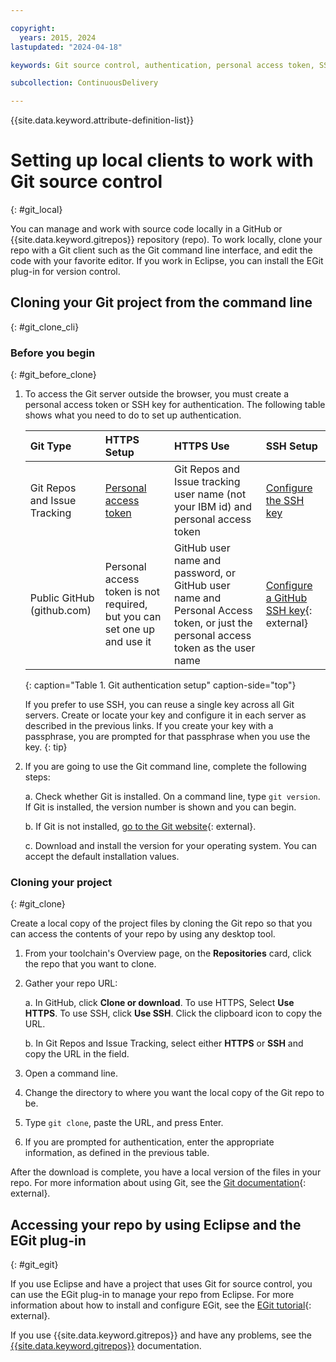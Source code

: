 ```yaml
---

copyright:
  years: 2015, 2024
lastupdated: "2024-04-18"

keywords: Git source control, authentication, personal access token, SSH key, Git repos 

subcollection: ContinuousDelivery

---
```


{{site.data.keyword.attribute-definition-list}}


# Setting up local clients to work with Git source control
{: #git_local}

You can manage and work with source code locally in a GitHub or {{site.data.keyword.gitrepos}} repository (repo). To work locally, clone your repo with a Git client such as the Git command line interface, and edit the code with your favorite editor. If you work in Eclipse, you can install the EGit plug-in for version control.

## Cloning your Git project from the command line
{: #git_clone_cli}

### Before you begin
{: #git_before_clone}

1. To access the Git server outside the browser, you must create a personal access token or SSH key for authentication. The following table shows what you need to do to set up authentication.

   | Git Type  | HTTPS Setup | HTTPS Use |  SSH Setup |
   |:-----------|:-------------|:------------|:-------------|
   | Git Repos and Issue Tracking  | [Personal access token](/docs/ContinuousDelivery?topic=ContinuousDelivery-git_working#create_pat) | Git Repos and Issue tracking user name (not your IBM id) and personal access token | [Configure the SSH key](/docs/ContinuousDelivery?topic=ContinuousDelivery-git_working#create_ssh) |
   | Public GitHub (github.com) | Personal access token is not required, but you can set one up and use it | GitHub user name and password, or GitHub user name and Personal Access token, or just the personal access token as the user name | [Configure a GitHub SSH key](https://help.github.com/articles/generating-a-new-ssh-key-and-adding-it-to-the-ssh-agent/){: external} |
   {: caption="Table 1. Git authentication setup" caption-side="top"}

   If you prefer to use SSH, you can reuse a single key across all Git servers. Create or locate your key and configure it in each server as described in the previous links. If you create your key with a passphrase, you are prompted for that passphrase when you use the key.
   {: tip}

2. If you are going to use the Git command line, complete the following steps:

   a. Check whether Git is installed. On a command line, type `git version`. If Git is installed, the version number is shown and you can begin.

   b. If Git is not installed, [go to the Git website](http://git-scm.com/downloads){: external}.

   c. Download and install the version for your operating system. You can accept the default installation values.


### Cloning your project
{: #git_clone}

Create a local copy of the project files by cloning the Git repo so that you can access the contents of your repo by using any desktop tool.

1. From your toolchain's Overview page, on the **Repositories** card, click the repo that you want to clone.

2. Gather your repo URL:

   a. In GitHub, click **Clone or download**. To use HTTPS, Select **Use HTTPS**.  To use SSH, click **Use SSH**. Click the clipboard icon to copy the URL.

   b. In Git Repos and Issue Tracking, select either **HTTPS** or **SSH** and copy the URL in the field.

3. Open a command line.

4. Change the directory to where you want the local copy of the Git repo to be.

5. Type `git clone`, paste the URL, and press Enter.

6. If you are prompted for authentication, enter the appropriate information, as defined in the previous table.


After the download is complete, you have a local version of the files in your repo. For more information about using Git, see the [Git documentation](http://git-scm.com/doc){: external}.


## Accessing your repo by using Eclipse and the EGit plug-in
{: #git_egit}

If you use Eclipse and have a project that uses Git for source control, you can use the EGit plug-in to manage your repo from Eclipse. For more information about how to install and configure EGit, see the [EGit tutorial](http://eclipsesource.com/blogs/tutorials/egit-tutorial/){: external}.

If you use {{site.data.keyword.gitrepos}} and have any problems, see the [{{site.data.keyword.gitrepos}}](/docs/ContinuousDelivery?topic=ContinuousDelivery-git_working#git_locally) documentation.
